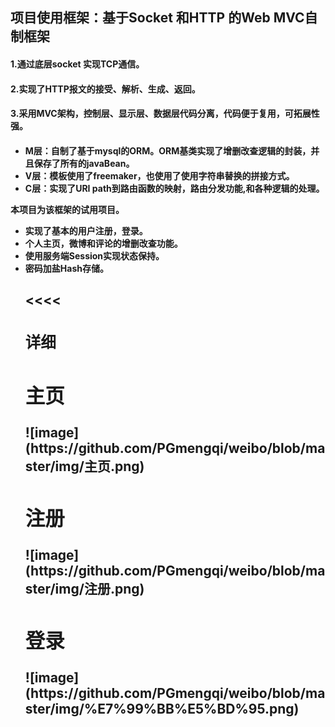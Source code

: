 <h2>项目使用框架：基于Socket 和HTTP 的Web MVC自制框架</h2>
<h4>1.通过底层socket 实现TCP通信。</h4>

<h4>2.实现了HTTP报文的接受、解析、生成、返回。</h4>

<h4>3.采用MVC架构，控制层、显示层、数据层代码分离，代码便于复用，可拓展性强。<h4>
<ul>
<li>M层：自制了基于mysql的ORM。ORM基类实现了增删改查逻辑的封装，并且保存了所有的javaBean。</li>
<li>V层：模板使用了freemaker，也使用了使用字符串替换的拼接方式。</li>
<li>C层：实现了URI path到路由函数的映射，路由分发功能,和各种逻辑的处理。</li>
 </ul>
本项目为该框架的试用项目。
<ul>
<li>实现了基本的用户注册，登录。</li>
<li>个人主页，微博和评论的增删改查功能。</li>
<li>使用服务端Session实现状态保持。</li>
<li>密码加盐Hash存储。</li>
<h2><<<<<head</h2>
<h3>详细</h3>
<h2>主页</h2>
![image](https://github.com/PGmengqi/weibo/blob/master/img/主页.png)
 <h2>注册</h2>
![image](https://github.com/PGmengqi/weibo/blob/master/img/注册.png)
 <h2>登录</h2>
![image](https://github.com/PGmengqi/weibo/blob/master/img/%E7%99%BB%E5%BD%95.png)
